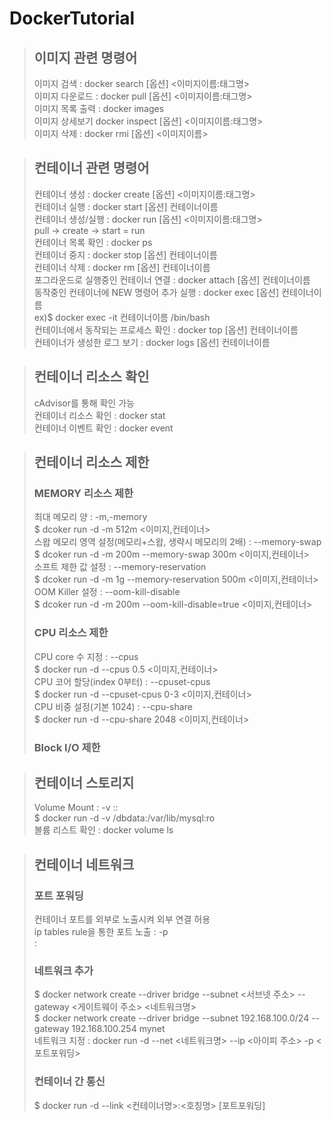 # DockerTutorial

> <h2>이미지 관련 명령어</h2>
> 이미지 검색 : docker search [옵션] <이미지이름:태그명>   </br>
> 이미지 다운로드 : docker pull [옵션] <이미지이름:태그명>   </br>
> 이미지 목록 출력 : docker images   </br>
> 이미지 상세보기 docker inspect [옵션] <이미지이름:태그명>   </br>
> 이미지 삭제 : docker rmi [옵션] <이미지이름>   </br>

> <h2>컨테이너 관련 명령어</h2>
> 컨테이너 생성 : docker create [옵션] <이미지이름:태그명>   </br>
> 컨테이너 실행 : docker start [옵션] 컨테이너이름   </br>
> 컨테이너 생성/실행 : docker run [옵션] <이미지이름:태그명>   </br>
> pull -> create -> start = run   </br>
> 컨테이너 목록 확인 : docker ps      </br>
> 컨테이너 중지 : docker stop [옵션] 컨테이너이름   </br>
> 컨테이너 삭제 : docker rm [옵션] 컨테이너이름   </br>
> 포그라운드로 실행중인 컨테이너 연결 : docker attach [옵션] 컨테이너이름   </br>
> 동작중인 컨테이너에 NEW 명령어 추가 실행 : docker exec [옵션] 컨테이너이름   </br>
> ex)$ docker exec -it 컨테이너이름 /bin/bash   </br>
> 컨테이너에서 동작되는 프로세스 확인 : docker top [옵션] 컨테이너이름   </br>
> 컨테이너가 생성한 로그 보기 : docker logs [옵션] 컨테이너이름   </br>

> <h2>컨테이너 리소스 확인</h2>
> cAdvisor를 통해 확인 가능</br>
> 컨테이너 리소스 확인 : docker stat</br>
> 컨테이너 이벤트 확인 : docker event</br>

> <h2>컨테이너 리소스 제한</h2>
> <h3>MEMORY 리소스 제한</h3>
> 최대 메모리 양 : -m,-memory</br>
> $ dcoker run -d -m 512m <이미지,컨테이너></br>
> 스왑 메모리 영역 설정(메모리+스왑, 생략시 메모리의 2배) : --memory-swap</br>
> $ dcoker run -d -m 200m --memory-swap 300m <이미지,컨테이너></br>
> 소프트 제한 값 설정 : --memory-reservation</br>
> $ dcoker run -d -m 1g --memory-reservation 500m <이미지,컨테이너></br>
> OOM Killer 설정 : --oom-kill-disable</br>
> $ dcoker run -d -m 200m --oom-kill-disable=true <이미지,컨테이너></br>
> <h3>CPU 리소스 제한</h3>
> CPU core 수 지정 : --cpus</br>
> $ docker run -d --cpus 0.5 <이미지,컨테이너></br>
> CPU 코어 할당(index 0부터) : --cpuset-cpus</br>
> $ docker run -d --cpuset-cpus 0-3 <이미지,컨테이너></br>
> CPU 비중 설정(기본 1024) : --cpu-share</br>
> $ docker run -d --cpu-share 2048 <이미지,컨테이너></br>
> <h3>Block I/O 제한<h3>

> <h2>컨테이너 스토리지</h2>
> Volume Mount : -v <host path>:<containter mount path>:<read write mode></br>
> $ docker run -d -v /dbdata:/var/lib/mysql:ro</br>
> 볼륨 리스트 확인 : docker volume ls</br>

> <h2>컨테이너 네트워크</h2>
> <h3>포트 포워딩</h3>
> 컨테이너 포트를 외부로 노출시켜 외부 연결 허용</br>
> ip tables rule을 통한 포트 노출 : -p </br><hostPost>:<containerPost></br>
> <h3>네트워크 추가</h3>
> $ docker network create --driver bridge --subnet <서브넷 주소> --gateway <게이트웨이 주소> <네트워크명></br>
> $ docker network create --driver bridge --subnet 192.168.100.0/24 --gateway 192.168.100.254 mynet</br>
> 네트워크 지정 : docker run -d --net <네트워크명> --ip <아이피 주소> -p <포트포워딩></br>
> <h3>컨테이너 간 통신</h3>
> $ docker run -d --link <컨테이너명>:<호칭명> [포트포워딩]</br>

